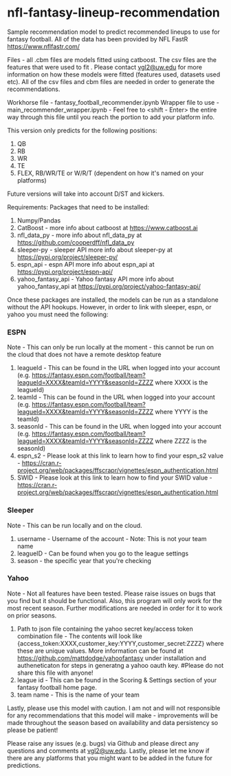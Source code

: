 # nfl-fantasy-lineup-recommendation
Sample recommendation model to predict recommended lineups to use for fantasy football. All of the data has been provided by NFL FastR https://www.nflfastr.com/

Files - all .cbm files are models fitted using catboost. The csv files are the features that were used to fit . Please contact vgl2@uw.edu for more information on how these models were fitted (features used, datasets used etc). All of the csv files and cbm files are needed in order to generate the recommendations. 

Workhorse file - fantasy_football_recommender.ipynb 
Wrapper file to use - main_recommender_wrapper.ipynb - Feel free to <shift - Enter> the entire way through this file until you reach the portion to add your platform info.

This version only predicts for the following positions:
1. QB
2. RB
3. WR
4. TE
5. FLEX, RB/WR/TE or W/R/T (dependent on how it's named on your platforms)

Future versions will take into account D/ST and kickers.

Requirements:
Packages that need to be installed:
1. Numpy/Pandas
2. CatBoost - more info about catboost at https://www.catboost.ai
3. nfl_data_py - more info about nfl_data_py at https://github.com/cooperdff/nfl_data_py
4. sleeper-py - sleeper API  more info about sleeper-py at https://pypi.org/project/sleeper-py/
5. espn_api - espn API more info about espn_api at https://pypi.org/project/espn-api/
6. yahoo_fantasy_api - Yahoo fantasy API more info about yahoo_fantasy_api at https://pypi.org/project/yahoo-fantasy-api/

Once these packages are installed, the models can be run as a standalone without the API hookups. However, in order to link with sleeper, espn, or yahoo you must need the following:

### ESPN 
Note - This can only be run locally at the moment - this cannot be run on the cloud that does not have a remote desktop feature
1. leagueId - This can be found in the URL when logged into your account (e.g. https://fantasy.espn.com/football/team?leagueId=XXXX&teamId=YYYY&seasonId=ZZZZ where XXXX is the leagueId)
2. teamId - This can be found in the URL when logged into your account (e.g. https://fantasy.espn.com/football/team?leagueId=XXXX&teamId=YYYY&seasonId=ZZZZ where YYYY is the teamId)
3. seasonId - This can be found in the URL when logged into your account (e.g. https://fantasy.espn.com/football/team?leagueId=XXXX&teamId=YYYY&seasonId=ZZZZ where ZZZZ is the seasonId)
4. espn_s2 - Please look at this link to learn how to find your espn_s2 value - https://cran.r-project.org/web/packages/ffscrapr/vignettes/espn_authentication.html
5.  SWID - Please look at this link to learn how to find your SWID value - https://cran.r-project.org/web/packages/ffscrapr/vignettes/espn_authentication.html

### Sleeper
Note - This can be run locally and on the cloud.
1. username - Username of the account - Note: This is not your team name
2. leagueID - Can be found when you go to the league settings
3. season - the specific year that you're checking

### Yahoo
Note - Not all features have been tested. Please raise issues on bugs that you find but it should be functional. Also, this program will only work for the most recent season. Further modifications are needed in order for it to work on prior seasons. 

1. Path to json file containing the yahoo secret key/access token combination file - The contents will look like {access_token:XXXX,customer_key:YYYY,customer_secret:ZZZZ} where these are unique values. More information can be found at https://github.com/mattdodge/yahoofantasy under installation and autheneticaton for steps in generatng a yahoo oauth key. #Please do not share this file with anyone! 
2. league id - This can be found in the Scoring & Settings section of your fantasy football home page.
3. team name - This is the name of your team

Lastly, please use this model with caution. I am not and will not responsible for any recommendations that this model will make - improvements will be made throughout the season based on availability and data persistency so please be patient! 

Please raise any issues (e.g. bugs) via Github and please direct any questions and comments at vgl2@uw.edu. Lastly, please let me know if there are any platforms that you might want to be added in the future for predictions. 
